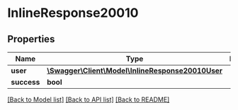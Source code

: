 # InlineResponse20010

## Properties
Name | Type | Description | Notes
------------ | ------------- | ------------- | -------------
**user** | [**\Swagger\Client\Model\InlineResponse20010User**](InlineResponse20010User.md) |  | [optional] 
**success** | **bool** |  | [optional] 

[[Back to Model list]](../../README.md#documentation-for-models) [[Back to API list]](../../README.md#documentation-for-api-endpoints) [[Back to README]](../../README.md)


